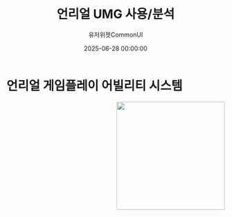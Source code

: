 ﻿---
title: "언리얼 UMG 사용/분석"
date: 2025-06-28 00:00:00
layout: post
image: "images/icon_36.gif"
subtitle: 
 - "유저위젯"
 - "CommonUI"
description: "언리얼 UMG 사용, 분석결과를 소개합니다"
published: true
order: 1
---

# 언리얼 게임플레이 어빌리티 시스템

<img src="{{ site.baseurl }}/{{ page.image }}" style="float: right; margin-left: 15px; width: 250px;">
